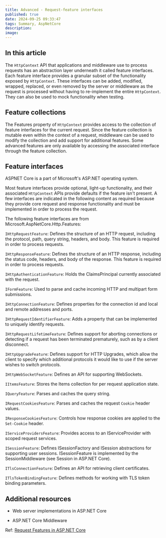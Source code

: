 ```yaml
---
title: Advanced - Request-feature interfaces
published: true
date: 2024-09-25 09:33:47
tags: Summary, AspNetCore
description:
image:
---
```


## In this article

The ```HttpContext``` API that applications and middleware use to process requests has an abstraction layer underneath it called feature interfaces. Each feature interface provides a granular subset of the functionality exposed by ```HttpContext```. These interfaces can be added, modified, wrapped, replaced, or even removed by the server or middleware as the request is processed without having to re-implement the entire ```HttpContext```. They can also be used to mock functionality when testing.

## Feature collections

The Features property of ```HttpContext``` provides access to the collection of feature interfaces for the current request. Since the feature collection is mutable even within the context of a request, middleware can be used to modify the collection and add support for additional features. Some advanced features are only available by accessing the associated interface through the feature collection.

## Feature interfaces

ASPNET Core is a part of Microsoft's ASP.NET operating system.

Most feature interfaces provide optional, light-up functionality, and their associated ```HttpContext``` APIs provide defaults if the feature isn't present. A few interfaces are indicated in the following content as required because they provide core request and response functionality and must be implemented in order to process the request.

The following feature interfaces are from Microsoft.AspNetCore.Http.Features:

`IHttpRequestFeature`: Defines the structure of an HTTP request, including the protocol, path, query string, headers, and body. This feature is required in order to process requests.

`IHttpResponseFeature`: Defines the structure of an HTTP response, including the status code, headers, and body of the response. This feature is required in order to process requests.

`IHttpAuthenticationFeature`: Holds the ClaimsPrincipal currently associated with the request.

`IFormFeature`: Used to parse and cache incoming HTTP and multipart form submissions.

`IHttpConnectionFeature`: Defines properties for the connection id and local and remote addresses and ports.

`IHttpRequestIdentifierFeature`: Adds a property that can be implemented to uniquely identify requests.

`IHttpRequestLifetimeFeature`: Defines support for aborting connections or detecting if a request has been terminated prematurely, such as by a client disconnect.

`IHttpUpgradeFeature`: Defines support for HTTP Upgrades, which allow the client to specify which additional protocols it would like to use if the server wishes to switch protocols.

`IHttpWebSocketFeature`: Defines an API for supporting WebSockets.

`IItemsFeature`: Stores the Items collection for per request application state.

`IQueryFeature`: Parses and caches the query string.

`IRequestCookiesFeature`: Parses and caches the request ```Cookie``` header values.

`IResponseCookiesFeature`: Controls how response cookies are applied to the ```Set-Cookie``` header.

`IServiceProvidersFeature`: Provides access to an IServiceProvider with scoped request services.

 ```ISessionFeature```: Defines ISessionFactory and ISession abstractions for supporting user sessions. ISessionFeature is implemented by the SessionMiddleware (see Session in ASP.NET Core).

`ITlsConnectionFeature`: Defines an API for retrieving client certificates.

`ITlsTokenBindingFeature`: Defines methods for working with TLS token binding parameters.

## Additional resources

- Web server implementations in ASP.NET Core

- ASP.NET Core Middleware

Ref: [Request Features in ASP.NET Core](https://learn.microsoft.com/en-us/aspnet/core/fundamentals/request-features?view=aspnetcore-8.0)